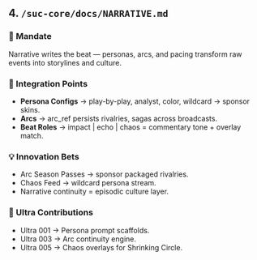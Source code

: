 ## 4. `/suc-core/docs/NARRATIVE.md`

### 🎯 Mandate

Narrative writes the beat — personas, arcs, and pacing transform raw events into storylines and culture.

### 🔑 Integration Points

* **Persona Configs** → play-by-play, analyst, color, wildcard → sponsor skins.
* **Arcs** → arc\_ref persists rivalries, sagas across broadcasts.
* **Beat Roles** → impact | echo | chaos = commentary tone + overlay match.

### 💡 Innovation Bets

* Arc Season Passes → sponsor packaged rivalries.
* Chaos Feed → wildcard persona stream.
* Narrative continuity = episodic culture layer.

### 🚀 Ultra Contributions

* Ultra 001 → Persona prompt scaffolds.
* Ultra 003 → Arc continuity engine.
* Ultra 005 → Chaos overlays for Shrinking Circle.